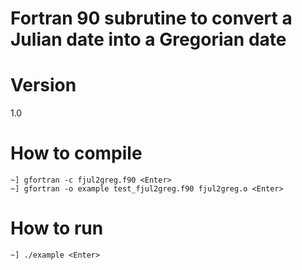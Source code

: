 # Fortran 90 subrutine to convert a Julian date into a Gregorian date

# Version

1.0


# How to compile


```shell
~] gfortran -c fjul2greg.f90 <Enter>
~] gfortran -o example test_fjul2greg.f90 fjul2greg.o <Enter>
```


# How to run


```shell
~] ./example <Enter>
```
 
